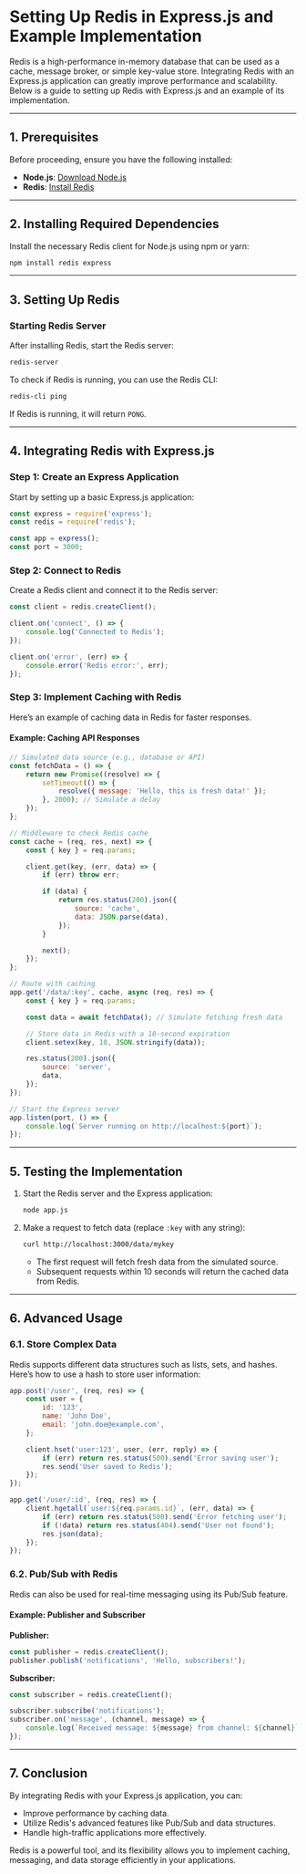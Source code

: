 
# Setting Up Redis in Express.js and Example Implementation

Redis is a high-performance in-memory database that can be used as a cache, message broker, or simple key-value store. Integrating Redis with an Express.js application can greatly improve performance and scalability. Below is a guide to setting up Redis with Express.js and an example of its implementation.

---

## **1. Prerequisites**

Before proceeding, ensure you have the following installed:

- **Node.js**: [Download Node.js](https://nodejs.org/)
- **Redis**: [Install Redis](https://redis.io/docs/getting-started/installation/)

---

## **2. Installing Required Dependencies**

Install the necessary Redis client for Node.js using npm or yarn:

```bash
npm install redis express
```

---

## **3. Setting Up Redis**

### **Starting Redis Server**

After installing Redis, start the Redis server:

```bash
redis-server
```

To check if Redis is running, you can use the Redis CLI:

```bash
redis-cli ping
```
If Redis is running, it will return `PONG`.

---

## **4. Integrating Redis with Express.js**

### **Step 1: Create an Express Application**

Start by setting up a basic Express.js application:

```javascript
const express = require('express');
const redis = require('redis');

const app = express();
const port = 3000;
```

### **Step 2: Connect to Redis**

Create a Redis client and connect it to the Redis server:

```javascript
const client = redis.createClient();

client.on('connect', () => {
    console.log('Connected to Redis');
});

client.on('error', (err) => {
    console.error('Redis error:', err);
});
```

### **Step 3: Implement Caching with Redis**

Here’s an example of caching data in Redis for faster responses.

#### Example: Caching API Responses

```javascript
// Simulated data source (e.g., database or API)
const fetchData = () => {
    return new Promise((resolve) => {
        setTimeout(() => {
            resolve({ message: 'Hello, this is fresh data!' });
        }, 2000); // Simulate a delay
    });
};

// Middleware to check Redis cache
const cache = (req, res, next) => {
    const { key } = req.params;

    client.get(key, (err, data) => {
        if (err) throw err;

        if (data) {
            return res.status(200).json({
                source: 'cache',
                data: JSON.parse(data),
            });
        }

        next();
    });
};

// Route with caching
app.get('/data/:key', cache, async (req, res) => {
    const { key } = req.params;

    const data = await fetchData(); // Simulate fetching fresh data

    // Store data in Redis with a 10-second expiration
    client.setex(key, 10, JSON.stringify(data));

    res.status(200).json({
        source: 'server',
        data,
    });
});

// Start the Express server
app.listen(port, () => {
    console.log(`Server running on http://localhost:${port}`);
});
```

---

## **5. Testing the Implementation**

1. Start the Redis server and the Express application:
   ```bash
   node app.js
   ```

2. Make a request to fetch data (replace `:key` with any string):
   ```bash
   curl http://localhost:3000/data/mykey
   ```
   - The first request will fetch fresh data from the simulated source.
   - Subsequent requests within 10 seconds will return the cached data from Redis.

---

## **6. Advanced Usage**

### **6.1. Store Complex Data**
Redis supports different data structures such as lists, sets, and hashes. Here’s how to use a hash to store user information:

```javascript
app.post('/user', (req, res) => {
    const user = {
        id: '123',
        name: 'John Doe',
        email: 'john.doe@example.com',
    };

    client.hset('user:123', user, (err, reply) => {
        if (err) return res.status(500).send('Error saving user');
        res.send('User saved to Redis');
    });
});

app.get('/user/:id', (req, res) => {
    client.hgetall(`user:${req.params.id}`, (err, data) => {
        if (err) return res.status(500).send('Error fetching user');
        if (!data) return res.status(404).send('User not found');
        res.json(data);
    });
});
```

### **6.2. Pub/Sub with Redis**
Redis can also be used for real-time messaging using its Pub/Sub feature.

#### Example: Publisher and Subscriber

**Publisher:**
```javascript
const publisher = redis.createClient();
publisher.publish('notifications', 'Hello, subscribers!');
```

**Subscriber:**
```javascript
const subscriber = redis.createClient();

subscriber.subscribe('notifications');
subscriber.on('message', (channel, message) => {
    console.log(`Received message: ${message} from channel: ${channel}`);
});
```

---

## **7. Conclusion**

By integrating Redis with your Express.js application, you can:
- Improve performance by caching data.
- Utilize Redis's advanced features like Pub/Sub and data structures.
- Handle high-traffic applications more effectively.

Redis is a powerful tool, and its flexibility allows you to implement caching, messaging, and data storage efficiently in your applications.
